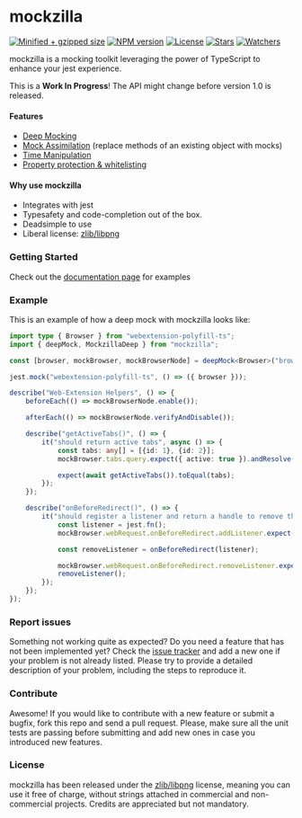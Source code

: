 # mockzilla

[![Minified + gzipped size](https://badgen.net/bundlephobia/minzip/mockzilla)](https://www.npmjs.com/package/mockzilla)
[![NPM version](https://badgen.net/npm/v/mockzilla)](https://www.npmjs.com/package/mockzilla)
[![License](https://badgen.net/github/license/lusito/mockzilla)](https://github.com/lusito/mockzilla/blob/master/LICENSE)
[![Stars](https://badgen.net/github/stars/lusito/mockzilla)](https://github.com/lusito/mockzilla)
[![Watchers](https://badgen.net/github/watchers/lusito/mockzilla)](https://github.com/lusito/mockzilla)

mockzilla is a mocking toolkit leveraging the power of TypeScript to enhance your jest experience.

This is a **Work In Progress**! The API might change before version 1.0 is released.

#### Features

- [Deep Mocking](https://lusito.github.io/mockzilla/deep-mock.html)
- [Mock Assimilation](https://lusito.github.io/mockzilla/mock-assimilate.html) (replace methods of an existing object with mocks)
- [Time Manipulation](https://lusito.github.io/mockzilla/mock-time.html)
- [Property protection & whitelisting](https://lusito.github.io/mockzilla/utils.html)

#### Why use mockzilla

- Integrates with jest
- Typesafety and code-completion out of the box.
- Deadsimple to use
- Liberal license: [zlib/libpng](https://github.com/Lusito/mockzilla/blob/master/LICENSE)

### Getting Started

Check out the [documentation page](https://lusito.github.io/mockzilla/) for examples

### Example

This is an example of how a deep mock with mockzilla looks like:

```TypeScript
import type { Browser } from "webextension-polyfill-ts";
import { deepMock, MockzillaDeep } from "mockzilla";

const [browser, mockBrowser, mockBrowserNode] = deepMock<Browser>("browser", false);

jest.mock("webextension-polyfill-ts", () => ({ browser }));

describe("Web-Extension Helpers", () => {
    beforeEach(() => mockBrowserNode.enable());

    afterEach(() => mockBrowserNode.verifyAndDisable());

    describe("getActiveTabs()", () => {
        it("should return active tabs", async () => {
            const tabs: any[] = [{id: 1}, {id: 2}];
            mockBrowser.tabs.query.expect({ active: true }).andResolve(tabs);

            expect(await getActiveTabs()).toEqual(tabs);
        });
    });

    describe("onBeforeRedirect()", () => {
        it("should register a listener and return a handle to remove the listener again", () => {
            const listener = jest.fn();
            mockBrowser.webRequest.onBeforeRedirect.addListener.expect(listener, expect.anything());

            const removeListener = onBeforeRedirect(listener);

            mockBrowser.webRequest.onBeforeRedirect.removeListener.expect(listener);
            removeListener();
        });
    });
});
```

### Report issues

Something not working quite as expected? Do you need a feature that has not been implemented yet? Check the [issue tracker](https://github.com/Lusito/mockzilla/issues) and add a new one if your problem is not already listed. Please try to provide a detailed description of your problem, including the steps to reproduce it.

### Contribute

Awesome! If you would like to contribute with a new feature or submit a bugfix, fork this repo and send a pull request. Please, make sure all the unit tests are passing before submitting and add new ones in case you introduced new features.

### License

mockzilla has been released under the [zlib/libpng](https://github.com/Lusito/mockzilla/blob/master/LICENSE) license, meaning you
can use it free of charge, without strings attached in commercial and non-commercial projects. Credits are appreciated but not mandatory.
